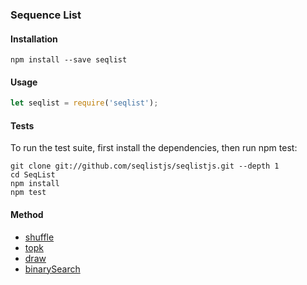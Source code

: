 
### Sequence List

#### Installation
```shell
npm install --save seqlist

```

#### Usage
```javascript
let seqlist = require('seqlist');
```

#### Tests
To run the test suite, first install the dependencies, then run npm test:
```shell
git clone git://github.com/seqlistjs/seqlistjs.git --depth 1
cd SeqList
npm install
npm test

```

#### Method
- [shuffle](https://github.com/Yann-Wang/seqlistjs/blob/master/docs/shuffle.md)
- [topk](https://github.com/Yann-Wang/seqlistjs/blob/master/docs/topk.md)
- [draw](https://github.com/Yann-Wang/seqlistjs/blob/master/docs/draw.md)
- [binarySearch](https://github.com/Yann-Wang/seqlistjs/blob/master/docs/binarySearch.md)







